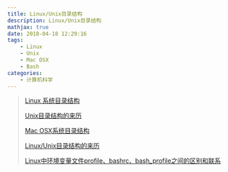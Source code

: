 ```yaml
---
title: Linux/Unix目录结构
description: Linux/Unix目录结构
mathjax: true
date: 2018-04-18 12:29:16
tags:
	- Linux
	- Unix
	- Mac OSX
	- Bash
categories:
	- 计算机科学
---
```


> [Linux 系统目录结构](http://www.runoob.com/linux/linux-system-contents.html)
>
> [Unix目录结构的来历](http://www.ruanyifeng.com/blog/2012/02/a_history_of_unix_directory_structure.html)
>
> [Mac OSX系统目录结构](http://www.cnblogs.com/mafeng/p/5640201.html)
>
> [Linux/Unix目录结构的来历](https://mp.weixin.qq.com/s?__biz=MzI3MTI2NzkxMA==&mid=2247484647&idx=1&sn=bf0970986f397becbd3dc58f73293245&chksm=eac525ceddb2acd8f3f768fc17131163db9944507da0f090eb439dde8da7d8ae568fe148d0f5&mpshare=1&scene=23&srcid=11012KVcvC0IgzzioROMtLu3#rd)
>
> [Linux中环境变量文件profile、bashrc、bash_profile之间的区别和联系](https://blog.csdn.net/chenchong08/article/details/7833242)